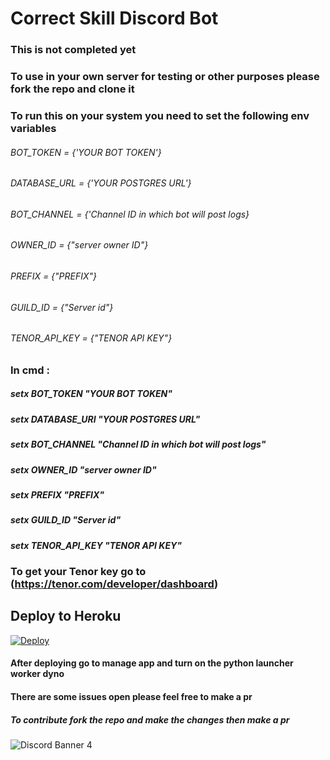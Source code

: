# Correct Skill Discord Bot

### This is not completed yet

### To use in your own server for testing or other purposes please fork the repo and clone it


### To run this on your system you need to set the following env variables

###### BOT_TOKEN = {'YOUR BOT TOKEN'}
###### DATABASE_URL = {'YOUR POSTGRES URL'}
###### BOT_CHANNEL = {'Channel ID in which bot will post logs}
###### OWNER_ID = {"server owner ID"}
###### PREFIX = {"PREFIX"}
###### GUILD_ID = {"Server id"}
###### TENOR_API_KEY = {"TENOR API KEY"}

### In cmd :
##### setx BOT_TOKEN "YOUR BOT TOKEN"
##### setx DATABASE_URI "YOUR POSTGRES URL"
##### setx BOT_CHANNEL "Channel ID in which bot will post logs"
##### setx OWNER_ID "server owner ID"
##### setx PREFIX "PREFIX"
##### setx GUILD_ID "Server id"
##### setx TENOR_API_KEY "TENOR API KEY"

### To get your Tenor key go to (https://tenor.com/developer/dashboard)

## Deploy to Heroku
[![Deploy](https://www.herokucdn.com/deploy/button.svg)](https://heroku.com/deploy?template=https://github.com/Shubhaankar-sharma/correct_skillBot)
#### After deploying go to manage app and turn on the python launcher worker dyno

#### There are some issues open please feel free to make a pr
##### To contribute fork the repo and make the changes then make a pr
![Discord Banner 4](https://discordapp.com/api/guilds/742283065694617611/widget.png?style=banner4)
